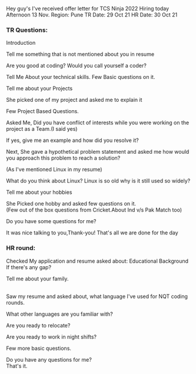 Hey guy's I've received offer letter for TCS Ninja 2022 Hiring today Afternoon 13 Nov.
Region: Pune
TR Date: 29 Oct 21
HR Date: 30 Oct 21

### TR Questions:
Introduction

Tell me something that is not mentioned about you in resume <br>

Are you good at coding? Would you call yourself a coder? <br>

Tell Me About your technical skills. Few Basic questions on it. <br>

Tell me about your Projects <br>

She picked one of my project and asked me to explain it <br>

Few Project Based Questions. <br>

Asked Me, Did you have conflict of interests while you were working on the project as a Team.(I said yes) <br>

If yes, give me an example and how did you resolve it? <br>

Next, She gave a hypothetical problem statement and asked me how would you approach this problem to reach a solution? <br>

(As I've mentioned Linux in my resume) <br>

What do you think about Linux? Linux is so old why is it still used so widely? <br>

Tell me about your hobbies <br>

She Picked one hobby and asked few questions on it. <br>
(Few out of the box questions from Cricket.About Ind v/s Pak Match too) <br>

Do you have some questions for me? <br>

It was nice talking to you,Thank-you! That's all we are done for the day <br>

### HR round:

Checked My application and resume asked about: Educational Background
If there's any gap?  <br>

Tell me about your family. <br> <br>

Saw my resume and asked about, what language I've used for NQT coding rounds. <br>

What other languages are you familiar with? <br>

Are you ready to relocate? <br>

Are you ready to work in night shifts? <br>

Few more basic questions. <br>

Do you have any questions for me? <br>
That's it.
